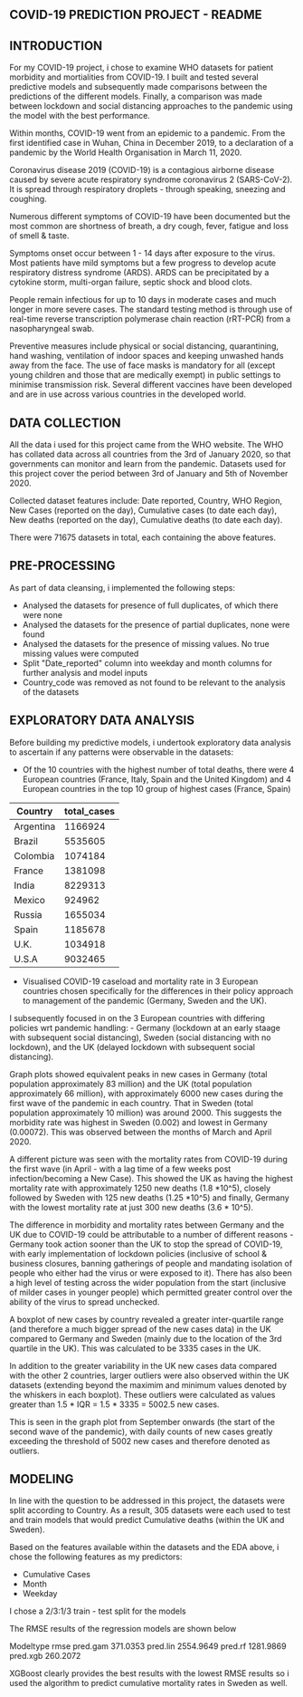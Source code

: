 ## COVID-19 PREDICTION PROJECT - README

## INTRODUCTION
For my COVID-19 project, i chose to examine WHO datasets for patient morbidity and mortialities from COVID-19. I built and tested several predictive models and subsequently made comparisons between the predictions of the different models. Finally, a comparison was made between lockdown and social distancing approaches to the pandemic using the model with the best performance. 

Within months, COVID-19 went from an epidemic to a pandemic. From the first identified case in Wuhan, China in December 2019, to a declaration of a pandemic by the World Health Organisation in March 11, 2020. 

Coronavirus disease 2019 (COVID-19) is a contagious airborne disease caused by severe acute respiratory syndrome coronavirus 2 (SARS-CoV-2). It is spread through respiratory droplets - through speaking, sneezing and coughing. 

Numerous different symptoms of COVID-19 have been documented but the most common are shortness of breath, a dry cough, fever, fatigue and loss of smell & taste.

Symptoms onset occur between 1 - 14 days after exposure to the virus. Most patients have mild symptoms but a few progress to develop acute respiratory distress syndrome (ARDS). ARDS can be precipitated by a cytokine storm, multi-organ failure, septic shock and blood clots.

People remain infectious for up to 10 days in moderate cases and much longer in more severe cases. The standard testing method is through use of real-time reverse transcription polymerase chain reaction (rRT-PCR) from a nasopharyngeal swab. 

Preventive measures include physical or social distancing, quarantining, hand washing, ventilation of indoor spaces and keeping unwashed hands away from the face. The use of face masks is mandatory for all (except young children and those that are medically exempt) in public settings to minimise transmission risk. Several different vaccines have been developed and are in use across various countries in the developed world.


## DATA COLLECTION
All the data i used for this project came from the WHO website. The WHO has collated data across all countries from the 3rd of January 2020, so that governments can monitor and learn from the pandemic. Datasets used for this project cover the period between 3rd of January and 5th of November 2020. 

Collected dataset features include: Date reported, Country, WHO Region, New Cases (reported on the day), Cumulative cases (to date each day), New deaths (reported on the day), Cumulative deaths (to date each day). 

There were 71675 datasets in total, each containing the above features.


## PRE-PROCESSING
As part of data cleansing, i implemented the following steps:

- Analysed the datasets for presence of full duplicates, of which there were none
- Analysed the datasets for the presence of partial duplicates, none were found
- Analysed the datasets for the presence of missing values. No true missing values were computed
- Split "Date_reported" column into weekday and month columns for further analysis and model inputs
- Country_code was removed as not found to be relevant to the analysis of the datasets


## EXPLORATORY DATA ANALYSIS
Before building my predictive models, i undertook exploratory data analysis to ascertain if any patterns were observable in the datasets:

- Of the 10 countries with the highest number of total deaths, there were 4 European countries (France, Italy, Spain and the United Kingdom) and 4 European countries in the top 10 group of highest cases (France, Spain)

| Country  |   total_cases |
| -------  | ------------  |
|Argentina |   1166924     |     
|Brazil    |   5535605     |     
|Colombia  |   1074184     |
|France    |   1381098     |
|India     |   8229313     |
|Mexico    |    924962   |
|Russia  |    1655034  |
|Spain   |    1185678  |
|U.K.  |      1034918  |
|U.S.A   |    9032465  |

- Visualised COVID-19 caseload and mortality rate in 3 European countries  chosen specifically for the differences in their policy approach to management of the pandemic (Germany, Sweden and the UK).

I subsequently focused in on the 3 European countries with differing policies wrt pandemic handling: - Germany (lockdown at an early staage with subsequent social distancing), Sweden (social distancing with no lockdown), and the UK (delayed lockdown with subsequent social distancing).

Graph plots showed equivalent peaks in new cases in Germany (total population approximately 83 million) and the UK (total population approximately 66 million), with approximately 6000 new cases during the first wave of the pandemic in each country. That in Sweden (total population approximately 10 million) was around 2000. This suggests the morbidity rate was highest in Sweden (0.002) and lowest in Germany (0.00072). This was observed between the months of March and April 2020. 

A different picture was seen with the mortality rates from COVID-19 during the first wave (in April - with a lag time of a few weeks post infection/becoming a New Case). This showed the UK as having the highest mortality rate with approximately 1250 new deaths (1.8 *10^5), closely followed by Sweden with 125 new deaths (1.25 *10^5) and finally, Germany with the lowest mortality rate at just 300 new deaths (3.6 * 10^5). 

The difference in morbidity and mortality rates between Germany and the UK due to COVID-19 could be attributable to a number of different reasons - Germany took action sooner than the UK to stop the spread of COVID-19, with early implementation of lockdown policies (inclusive of school & business closures, banning gatherings of people and mandating isolation of people who either had the virus or were exposed to it). There has also been a high level of testing across the wider population from the start (inclusive of milder cases in younger people) which permitted greater control over the ability of the virus to spread unchecked.

A boxplot of new cases by country revealed a greater inter-quartile range (and therefore a much bigger spread of the new cases data) in the UK compared to Germany and Sweden (mainly due to the location of the 3rd quartile in the UK). This was calculated to be 3335 cases in the UK.

In addition to the greater variability in the UK new cases data compared with the other 2 countries, larger outliers were also observed within the UK datasets (extending beyond the maximim and minimum values denoted by the whiskers in each boxplot). These outliers were calculated as values greater than 1.5 * IQR = 1.5 * 3335 = 5002.5 new cases.

This is seen in the graph plot from September onwards (the start of the second wave of the pandemic), with daily counts of new cases greatly exceeding the threshold of 5002 new cases and therefore denoted as outliers.


## MODELING
In line with the question to be addressed in this project, the datasets were split according to Country. As a result, 305 datasets were each used to test and train models that would predict Cumulative deaths (within the UK and Sweden). 

Based on the features available within the datasets and the EDA above, i chose the following features as my predictors:

- Cumulative Cases
- Month 
- Weekday

I chose a 2/3:1/3 train - test split for the models

The RMSE results of the regression models are shown below

Modeltype   rmse
pred.gam    371.0353
pred.lin    2554.9649
pred.rf     1281.9869
pred.xgb    260.2072

XGBoost clearly provides the best results with the lowest RMSE results so i used the algorithm to predict cumulative mortality rates in Sweden as well.